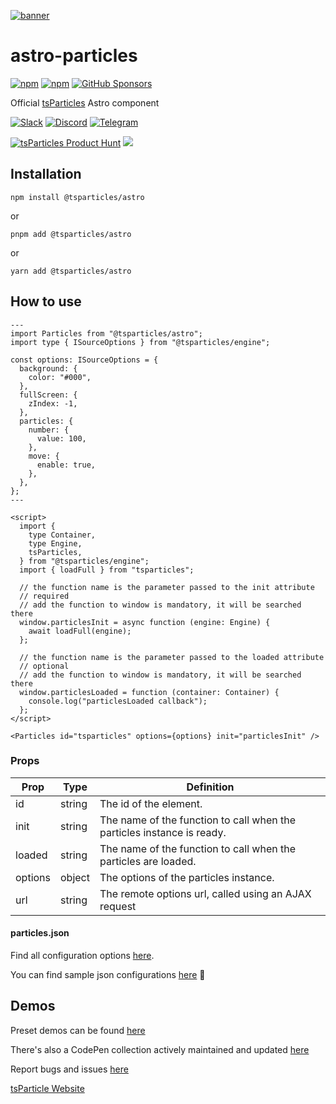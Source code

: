 [![banner](https://particles.js.org/images/banner3.png)](https://particles.js.org)

# astro-particles

[![npm](https://img.shields.io/npm/v/astro-particles)](https://www.npmjs.com/package/astro-particles) [![npm](https://img.shields.io/npm/dm/astro-particles)](https://www.npmjs.com/package/astro-particles) [![GitHub Sponsors](https://img.shields.io/github/sponsors/matteobruni)](https://github.com/sponsors/matteobruni)

Official [tsParticles](https://github.com/matteobruni/tsparticles) Astro component

[![Slack](https://particles.js.org/images/slack.png)](https://join.slack.com/t/tsparticles/shared_invite/enQtOTcxNTQxNjQ4NzkxLWE2MTZhZWExMWRmOWI5MTMxNjczOGE1Yjk0MjViYjdkYTUzODM3OTc5MGQ5MjFlODc4MzE0N2Q1OWQxZDc1YzI) [![Discord](https://particles.js.org/images/discord.png)](https://discord.gg/hACwv45Hme) [![Telegram](https://particles.js.org/images/telegram.png)](https://t.me/tsparticles)

[![tsParticles Product Hunt](https://api.producthunt.com/widgets/embed-image/v1/featured.svg?post_id=186113&theme=light)](https://www.producthunt.com/posts/tsparticles?utm_source=badge-featured&utm_medium=badge&utm_souce=badge-tsparticles") <a href="https://www.buymeacoffee.com/matteobruni"><img src="https://img.buymeacoffee.com/button-api/?text=Buy me a beer&emoji=🍺&slug=matteobruni&button_colour=5F7FFF&font_colour=ffffff&font_family=Arial&outline_colour=000000&coffee_colour=FFDD00"></a>

## Installation

```shell
npm install @tsparticles/astro
```

or

```shell
pnpm add @tsparticles/astro
```

or

```shell
yarn add @tsparticles/astro
```

## How to use

```astro
---
import Particles from "@tsparticles/astro";
import type { ISourceOptions } from "@tsparticles/engine";

const options: ISourceOptions = {
  background: {
    color: "#000",
  },
  fullScreen: {
    zIndex: -1,
  },
  particles: {
    number: {
      value: 100,
    },
    move: {
      enable: true,
    },
  },
};
---

<script>
  import {
    type Container,
    type Engine,
    tsParticles,
  } from "@tsparticles/engine";
  import { loadFull } from "tsparticles";

  // the function name is the parameter passed to the init attribute
  // required
  // add the function to window is mandatory, it will be searched there
  window.particlesInit = async function (engine: Engine) {
    await loadFull(engine);
  };

  // the function name is the parameter passed to the loaded attribute
  // optional
  // add the function to window is mandatory, it will be searched there
  window.particlesLoaded = function (container: Container) {
    console.log("particlesLoaded callback");
  };
</script>

<Particles id="tsparticles" options={options} init="particlesInit" />
```

### Props

| Prop    | Type   | Definition                                                             |
| ------- | ------ | ---------------------------------------------------------------------- |
| id      | string | The id of the element.                                                 |
| init    | string | The name of the function to call when the particles instance is ready. |
| loaded  | string | The name of the function to call when the particles are loaded.        |
| options | object | The options of the particles instance.                                 |
| url     | string | The remote options url, called using an AJAX request                   |

#### particles.json

Find all configuration
options [here](https://particles.js.org/docs/interfaces/tsParticles_Engine.Options_Interfaces_IOptions.IOptions.html).

You can find sample json
configurations [here](https://github.com/matteobruni/tsparticles/tree/main/websites/particles.js.org/presets) 📖

## Demos

Preset demos can be found [here](https://particles.js.org/samples/presets/index.html)

There's also a CodePen collection actively maintained and updated [here](https://codepen.io/collection/DPOage)

Report bugs and issues [here](https://github.com/matteobruni/tsparticles/issues)

[tsParticle Website](https://particles.js.org)
